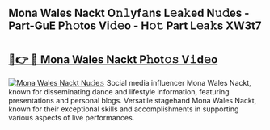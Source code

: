 ## Mona Wales Nackt O𝚗𝚕yf𝚊ns L𝚎a𝚔ed N𝚞𝚍es - Part-GuE P𝚑𝚘tos Vi𝚍𝚎o - H𝚘𝚝 Part L𝚎a𝚔s XW3t7

# <h2><a href="http://kf03m2.oniu.top/?m=Mona+Wales+Nackt">🔗👉 🔴 Mona Wales Nackt P𝚑ot𝚘𝚜 V𝚒d𝚎o</a></h2>

[![Mona Wales Nackt Nu𝚍e𝚜](https://i.imgur.com/0qMVB7G.gif)](http://kf03m2.oniu.top/?m=Mona+Wales+Nackt)
Social media influencer Mona Wales Nackt, known for disseminating dance and lifestyle information, featuring presentations and personal blogs. Versatile stagehand Mona Wales Nackt, known for their exceptional skills and accomplishments in supporting various aspects of live performances.  
